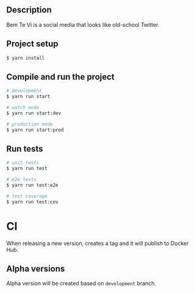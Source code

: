 ## Description

Bem Te Vi is a social media that looks like old-school Twitter.

## Project setup

```bash
$ yarn install
```

## Compile and run the project

```bash
# development
$ yarn run start

# watch mode
$ yarn run start:dev

# production mode
$ yarn run start:prod
```

## Run tests

```bash
# unit tests
$ yarn run test

# e2e tests
$ yarn run test:e2e

# test coverage
$ yarn run test:cov
```

# CI

When releasing a new version, creates a tag and it will publish to Docker Hub.

## Alpha versions

Alpha version will be created based on `development` branch.
